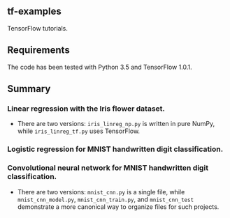 ## tf-examples
TensorFlow tutorials.

## Requirements
The code has been tested with Python 3.5 and TensorFlow 1.0.1.

## Summary

### Linear regression with the Iris flower dataset.

* There are two versions: `iris_linreg_np.py` is written in pure NumPy, while `iris_linreg_tf.py` uses TensorFlow.

### Logistic regression for MNIST handwritten digit classification.

### Convolutional neural network for MNIST handwritten digit classification.

* There are two versions: `mnist_cnn.py` is a single file, while `mnist_cnn_model.py`, `mnist_cnn_train.py`, and `mnist_cnn_test` demonstrate a more canonical way to organize files for such projects.

